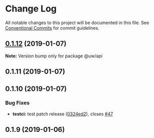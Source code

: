 # Change Log

All notable changes to this project will be documented in this file.
See [Conventional Commits](https://conventionalcommits.org) for commit guidelines.

## [0.1.12](https://github.com/srobinson/unicode-wiki/compare/@uw/api@0.1.11...@uw/api@0.1.12) (2019-01-07)

**Note:** Version bump only for package @uw/api





## 0.1.11 (2019-01-07)



## 0.1.10 (2019-01-07)


### Bug Fixes

* **testci:** test patch release ([0324ed2](https://github.com/srobinson/unicode-wiki/commit/0324ed2)), closes [#47](https://github.com/srobinson/unicode-wiki/issues/47)



## 0.1.9 (2019-01-06)
